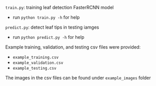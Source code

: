 `train.py`: training leaf detection FasterRCNN model
- run `python train.py -h` for help

`predict.py`: detect leaf tips in testing iamges
- run `python predict.py -h` for help

Example training, validation, and testing csv files were provided:
- `example_training.csv`
- `example_validation.csv`
- `example_testing.csv`

The images in the csv files can be found under `example_images` folder
